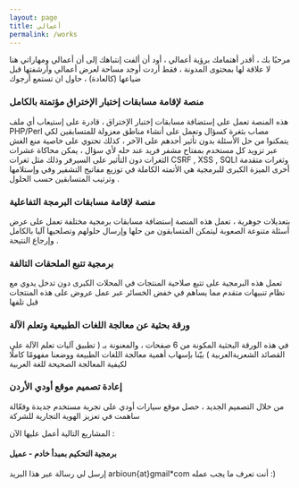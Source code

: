 ```yaml
---
layout: page
title: أعمالي
permalink: /works
---
```


مرحبًا بك ، أقدر أهتمامك برؤية أعمالي ، أود أن ألفت إنتباهك إلى أن أعمالي ومهاراتي هنا لا علاقة لها
بمحتوى المدونة ، فقط أردت أوجد مساحة لعرض أعمالي وأرشفتها قبل ضياعها (كالعادة) ، حاول ان تستمع أرجوك

### منصة لإقامة مسابقات إختبار الإختراق مؤتمتة بالكامل 
هذه المنصة تعمل على إستضافة مسابقات إختبار الإختراق ، قادرة على إستيعاب أي ملف PHP/Perl  مصاب بثغرة كسؤال 
وتعمل على أنشاء مناطق معزولة للمتسابقين لكي يتمكنوا من حل الأسئلة بدون تأثير أحدهم على الآخر ، كذلك تحتوي على خاصية منع الغش 
عبر تزويد كل مستخدم بمفتاح مشفر فريد عند حله لأي سؤال ، يمكن محاكاة عشرات الثغرات دون التأثير على السيرفر وذلك مثل ثغرات 
CSRF , XSS , SQLI وثغرات متقدمة أخرى
الميزة الكبرى للبرمجية هي الأتمته الكاملة في توزيع مفاتيح التشفير وفي وإستلامها وترتيب المتسابقين حسب الحلول .


### منصة لإقامة مسابقات البرمجة التفاعلية
بتعديلات جوهرية  ، تعمل هذه المنصة إستضافة مسابقات برمجية مختلفة تعمل على عرض أسئلة متنوعة الصعوبة ليتمكن
المتسابقون من حلها وإرسال حلولهم وتصلحيها آليا بالكامل وإرجاع النتيحة  .


### برمجية تتبع الملحقات التالفة
تعمل هذه البرمجية على تتبع صلاحية المنتجات في المحلات الكبرى دون تدخل يدوي مع نظام تنبيهات متقدم
مما يساهم في خفض الخسائر عبر عمل عروض على هذه المنتجات قبل تلفها 


### ورقة بحثية عن معالجة اللغات الطبيعية وتعلم الآلة
في هذه الورقة البحثية المكونة من 6 صفحات ، والمعنونة بـ ( تطبيق آليات تعلم الآلة على القصائد الشعريةالعربية ) بيّنا بإسهاب أهمية معالجة اللغات الطبيعة ووضعنا مفهومًا كاملًا لكيفية المعالجة الصحيحة للغة العربية


### إعادة تصميم موقع أودي الأردن
من خلال التصميم الجديد ،  حصل موقع سيارات أودي على تجربة مستخدم جديدة وفعّالة 
ساهمت في تعزيز الهوية التجارية للشركة


المشاريع التالية أعمل عليها الآن :

#### برمجية التحكيم بمبدأ خادم - عميل

إرسل لي رسالة عبر هذا البريد
arbioun{at}gmail*com
أنت تعرف ما يجب عمله  :)

